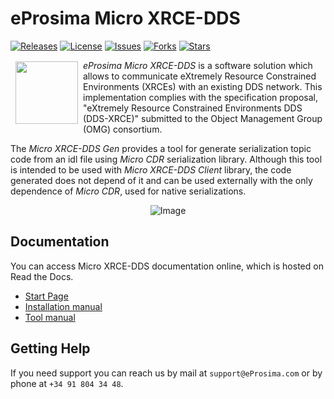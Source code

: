# eProsima Micro XRCE-DDS

[![Releases](https://img.shields.io/github/release/eProsima/Micro-XRCE-DDS-Gen.svg)](https://github.com/eProsima/Micro-XRCE-DDS-Gen/releases)
[![License](https://img.shields.io/github/license/eProsima/Micro-XRCE-DDS-Gen.svg)](https://github.com/eProsima/Micro-XRCE-DDS-Gen/blob/master/LICENSE)
[![Issues](https://img.shields.io/github/issues/eProsima/Micro-XRCE-DDS-Gen.svg)](https://github.com/eProsima/Micro-XRCE-DDS-Gen/issues)
[![Forks](https://img.shields.io/github/forks/eProsima/Micro-XRCE-DDS-Gen.svg)](https://github.com/eProsima/Micro-XRCE-DDS-Gen/network/members)
[![Stars](https://img.shields.io/github/stars/eProsima/Micro-XRCE-DDS-Gen.svg)](https://github.com/eProsima/Micro-XRCE-DDS-Gen/stargazers)

<a href="http://www.eprosima.com"><img src="https://encrypted-tbn3.gstatic.com/images?q=tbn:ANd9GcSd0PDlVz1U_7MgdTe0FRIWD0Jc9_YH-gGi0ZpLkr-qgCI6ZEoJZ5GBqQ" align="left" hspace="8" vspace="2" width="100" height="100" ></a>

*eProsima Micro XRCE-DDS* is a software solution which allows to communicate eXtremely Resource Constrained Environments (XRCEs) with an existing DDS network.
 This implementation complies with the specification proposal, "eXtremely Resource Constrained Environments DDS (DDS-XRCE)" submitted to the Object Management Group (OMG) consortium.

The *Micro XRCE-DDS Gen* provides a tool for generate serialization topic code from an idl file using *Micro CDR* serialization library.
Although this tool is intended to be used with *Micro XRCE-DDS Client* library,
the code generated does not depend of it and can be used externally with the only dependence of *Micro CDR*, used for native serializations.

<p align="center"> <img src="docs/general_architecture.png" alt="Image"/> </p>

## Documentation

You can access Micro XRCE-DDS documentation online, which is hosted on Read the Docs.

* [Start Page](http://micro-xrce-dds.readthedocs.io)
* [Installation manual](http://micro-xrce-dds.readthedocs.io/en/latest/installation.html)
* [Tool manual](http://micro-xrce-dds.readthedocs.io/en/latest/gen.html)

## Getting Help

If you need support you can reach us by mail at `support@eProsima.com` or by phone at `+34 91 804 34 48`.
